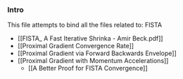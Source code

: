 ### **Intro**

This file attempts to bind all the files related to: FISTA

- [[FISTA_ A Fast Iterative Shrinka - Amir Beck.pdf]]
- [[Proximal Gradient Convergence Rate]]
- [[Proximal Gradient via Forward Backwards Envelope]]
- [[Proximal Gradient with Momentum Accelerations]]
	- [[A Better Proof for FISTA Convergence]]